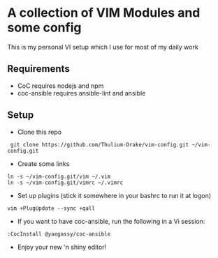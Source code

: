 # A collection of VIM Modules and some config

This is my personal VI setup which I use for most of my daily work

## Requirements
* CoC requires nodejs and npm
* coc-ansible requires ansible-lint and ansible

## Setup

* Clone this repo
```
 git clone https://github.com/Thulium-Drake/vim-config.git ~/vim-config.git
```
* Create some links
```
ln -s ~/vim-config.git/vim ~/.vim
ln -s ~/vim-config.git/vimrc ~/.vimrc
```
* Set up plugins (stick it somewhere in your bashrc to run it at logon)
```
vim +PlugUpdate --sync +qall
```
* If you want to have coc-ansible, run the following in a Vi session:
```
:CocInstall @yaegassy/coc-ansible
```
* Enjoy your new 'n shiny editor!
